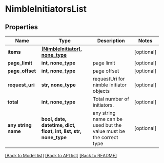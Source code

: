 # NimbleInitiatorsList


## Properties
Name | Type | Description | Notes
------------ | ------------- | ------------- | -------------
**items** | [**[NimbleInitiator], none_type**](NimbleInitiator.md) |  | [optional] 
**page_limit** | **int, none_type** | page limit | [optional] 
**page_offset** | **int, none_type** | page offset | [optional] 
**request_uri** | **str, none_type** | requestUri for nimble initiator objects | [optional] 
**total** | **int, none_type** | Total number of initiators. | [optional] 
**any string name** | **bool, date, datetime, dict, float, int, list, str, none_type** | any string name can be used but the value must be the correct type | [optional]

[[Back to Model list]](../README.md#documentation-for-models) [[Back to API list]](../README.md#documentation-for-api-endpoints) [[Back to README]](../README.md)


